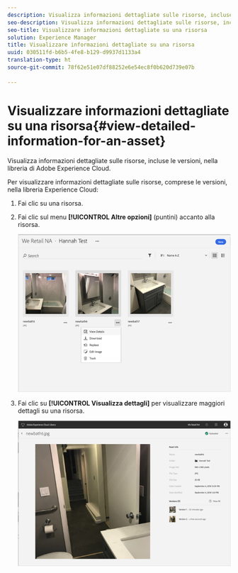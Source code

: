 ```yaml
---
description: Visualizza informazioni dettagliate sulle risorse, incluse le versioni, nella libreria di Adobe Experience Cloud.
seo-description: Visualizza informazioni dettagliate sulle risorse, incluse le versioni, nella libreria di Adobe Experience Cloud.
seo-title: Visualizzare informazioni dettagliate su una risorsa
solution: Experience Manager
title: Visualizzare informazioni dettagliate su una risorsa
uuid: 030511fd-b6b5-4fe8-b129-d9937d1133a4
translation-type: ht
source-git-commit: 78f62e51e07df88252e6e54ec8f0b620d739e07b

---
```



# Visualizzare informazioni dettagliate su una risorsa{#view-detailed-information-for-an-asset}

Visualizza informazioni dettagliate sulle risorse, incluse le versioni, nella libreria di Adobe Experience Cloud.

Per visualizzare informazioni dettagliate sulle risorse, comprese le versioni, nella libreria Experience Cloud:

1. Fai clic su una risorsa.
1. Fai clic sul menu **[!UICONTROL Altre opzioni]** (puntini) accanto alla risorsa.

   ![](assets/library_asset_options.png)

1. Fai clic su **[!UICONTROL Visualizza dettagli]** per visualizzare maggiori dettagli su una risorsa.

   ![](assets/library_details_versions.png)

